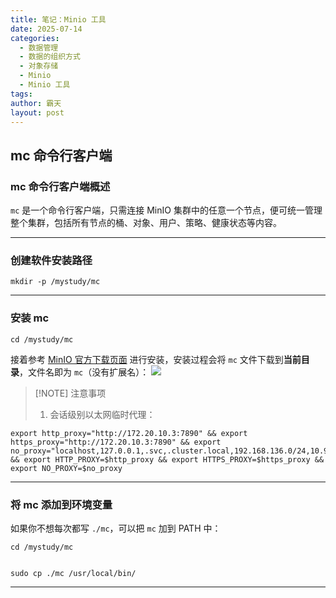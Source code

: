 ```yaml
---
title: 笔记：Minio 工具
date: 2025-07-14
categories:
  - 数据管理
  - 数据的组织方式
  - 对象存储
  - Minio
  - Minio 工具
tags: 
author: 霸天
layout: post
---
```

## mc 命令行客户端

### mc 命令行客户端概述

`mc` 是一个命令行客户端，只需连接 MinIO 集群中的任意一个节点，便可统一管理整个集群，包括所有节点的桶、对象、用户、策略、健康状态等内容。

----


### 创建软件安装路径

```
mkdir -p /mystudy/mc
```

---


### 安装 mc

```
cd /mystudy/mc
```

接着参考 [MinIO 官方下载页面](https://min.io/open-source/download?platform=linux) 进行安装，安装过程会将 `mc` 文件下载到**当前目录**，文件名即为 `mc`（没有扩展名）：
![](image-20250714170717756.png)

> [!NOTE] 注意事项
> 1. 会话级别以太网临时代理：
```
export http_proxy="http://172.20.10.3:7890" && export https_proxy="http://172.20.10.3:7890" && export no_proxy="localhost,127.0.0.1,.svc,.cluster.local,192.168.136.0/24,10.96.0.1,10.244.0.0/16" && export HTTP_PROXY=$http_proxy && export HTTPS_PROXY=$https_proxy && export NO_PROXY=$no_proxy
```

---


### 将 mc 添加到环境变量

如果你不想每次都写 `./mc`，可以把 `mc` 加到 PATH 中：
```
cd /mystudy/mc


sudo cp ./mc /usr/local/bin/
```

-----





















